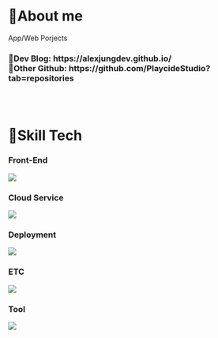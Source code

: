 <h1>👀About me</h1>
App/Web Porjects
<p/>
<p/>
<h3>📖Dev Blog: https://alexjungdev.github.io/
<br/>
🔗Other Github: https://github.com/PlaycideStudio?tab=repositories</h3>
<br/>
<br/>
<h1>🔨Skill Tech</h1>
<h3>Front-End</h3>
<img src=https://skillicons.dev/icons?i=html,css,js,react,nextjs,styledcomponents,tailwind,wasm/>
<h3>Cloud Service</h3>
<img src=https://skillicons.dev/icons?i=workers,azure,firebase,wasm/>
<h3>Deployment</h3>
<img src=https://skillicons.dev/icons?i=cloudflare,vercel,aws,wasm/>
<h3>ETC</h3>
<img src=https://skillicons.dev/icons?i=unity,cs,wasm/>
<h3>Tool</h3>
<img src=https://skillicons.dev/icons?i=github,git,vscode,visualstudio,wasm/>
